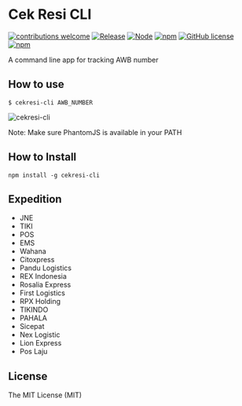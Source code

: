 # Cek Resi CLI
[![contributions welcome](https://img.shields.io/badge/contributions-welcome-brightgreen.svg?style=flat)](https://github.com/ipanardian/cekresi-cli/issues) 
[![Release](https://img.shields.io/badge/release-v1.0.x-orange.svg)](https://github.com/ipanardian/browser-notif/releases)
[![Node](https://img.shields.io/badge/node-v5.8.x-blue.svg)](https://gitter.im/ipanardian/cekresi-cli)
[![npm](https://img.shields.io/npm/v/npm.svg?maxAge=2592000)]()
[![GitHub license](https://img.shields.io/badge/license-MIT-red.svg)](https://raw.githubusercontent.com/ipanardian/cekresi-cli/master/LICENSE)
[![npm](https://img.shields.io/npm/dt/cekresi-cli.svg)]()

A command line app for tracking AWB number

## How to use
```
$ cekresi-cli AWB_NUMBER
```
![cekresi-cli](https://cloud.githubusercontent.com/assets/415225/15799222/314c99d4-2a7f-11e6-960a-310c33f09b98.gif)

Note: Make sure PhantomJS is available in your PATH

## How to Install
```
npm install -g cekresi-cli
```

## Expedition
* JNE
* TIKI
* POS
* EMS
* Wahana
* Citoxpress
* Pandu Logistics
* REX Indonesia
* Rosalia Express
* First Logistics
* RPX Holding
* TIKINDO
* PAHALA
* Sicepat
* Nex Logistic
* Lion Express
* Pos Laju

## License
The MIT License (MIT)
